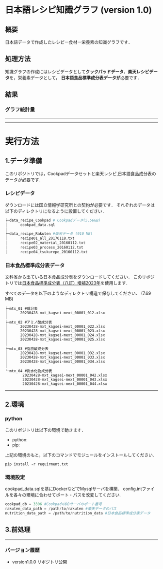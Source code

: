 # 日本語レシピ知識グラフ (version 1.0)
## 概要
日本語データで作成したレシピー食材ー栄養素の知識グラフです．

## 処理方法
知識グラフの作成にはレシピデータとして**クックパッドデータ**，**楽天レシピデータ**を，栄養素データとして，
**日本語食品標準成分表データが**必要です．

## 結果
### グラフ統計量
 

---
---
# 実行方法
## 1.データ準備
このリポジトリでは，Cookpadデータセットと楽天レシピ,日本語食品成分表のデータが必要です．
### レシピデータ
ダウンロードには国立情報学研究所との契約が必要です．
それぞれのデータは以下のディレクトリになるように設置してください．
```python 
├─data_recipe_Cookpad # Cookpadデータ(5.56GB)
│      cookpad_data.sql
│
├─data_recipe_Rakuten #楽天データ (910 MB)
│      recipe01_all_20170118.txt
│      recipe02_material_20160112.txt
│      recipe03_process_20160112.txt
│      recipe04_tsukurepo_20160112.txt
```

### 日本食品標準成分表データ
文科省から出ている日本食品成分表をダウンロードしてください．
このリポジトリでは[日本食品標準成分表（八訂）増補2023年](https://www.mext.go.jp/a_menu/syokuhinseibun/mext_00001.html)を使用します．

すべてのデータを以下のようなディレクトリ構造で保存してください．
(7.69 MB)
```
├─mtx_01 #成分表
│      20230428-mxt_kagsei-mext_00001_012.xlsx
│
├─mtx_02 #アミノ酸成分表
│      20230428-mxt_kagsei-mext_00001_022.xlsx
│      20230428-mxt_kagsei-mext_00001_023.xlsx
│      20230428-mxt_kagsei-mext_00001_024.xlsx
│      20230428-mxt_kagsei-mext_00001_025.xlsx
│
├─mtx_03 #脂肪酸成分表
│      20230428-mxt_kagsei-mext_00001_032.xlsx
│      20230428-mxt_kagsei-mext_00001_033.xlsx
│      20230428-mxt_kagsei-mext_00001_034.xlsx
│
└─mtx_04 #炭水化物成分表
        20230428-mxt_kagsei-mext_00001_042.xlsx
        20230428-mxt_kagsei-mext_00001_043.xlsx
        20230428-mxt_kagsei-mext_00001_044.xlsx
```
---
## 2.環境
### python
このリポジトリは以下の環境で動きます．
- python:
- pip:

上記の環境のもと，以下のコマンドでモジュールをインストールしてください．
```
pip install -r requirment.txt
```

### 環境設定
cookpad_data.sqlを基にDockerなどでMysqlサーバを構築．
config.intファイルを各々の環境に合わせてポート・パスを改変してください.

```python
cookpad_db = 3306 #CookpadのDBサーバのポート番号
rakuten_data_path = /path/to/rakuten #楽天データのパス
nutrition_data_path = /path/to/nutrition_data #日本食品標準成分表データ
```

## 3.前処理

---
### バージョン履歴
- version1.0.0 リポジトリ公開